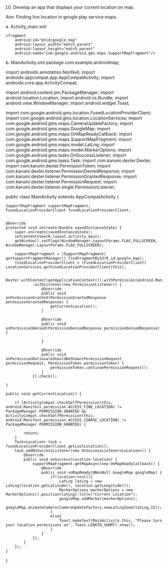 10.	Develop an app that displays your current location on map.

Aim: Finding live location in google play service maps.

a.	Activity_main.xml
<?xml version="1.0" encoding="utf-8"?>
<RelativeLayout xmlns:android="http://schemas.android.com/apk/res/android"
    xmlns:app="http://schemas.android.com/apk/res-auto"
    xmlns:tools="http://schemas.android.com/tools"
    android:layout_width="match_parent"
    android:layout_height="match_parent"
    tools:context=".MainActivity">
    
    <fragment
        android:id="@+id/google_map"
        android:layout_width="match_parent"
        android:layout_height="match_parent"
        android:name="com.google.android.gms.maps.SupportMapFragment"/>

</RelativeLayout>

b.	MainActivity.xml
package com.example.androidmap;

import androidx.annotation.NonNull;
import androidx.appcompat.app.AppCompatActivity;
import androidx.core.app.ActivityCompat;

import android.content.pm.PackageManager;
import android.location.Location;
import android.os.Bundle;
import android.view.WindowManager;
import android.widget.Toast;

import com.google.android.gms.location.FusedLocationProviderClient;
import com.google.android.gms.location.LocationServices;
import com.google.android.gms.maps.CameraUpdateFactory;
import com.google.android.gms.maps.GoogleMap;
import com.google.android.gms.maps.OnMapReadyCallback;
import com.google.android.gms.maps.SupportMapFragment;
import com.google.android.gms.maps.model.LatLng;
import com.google.android.gms.maps.model.MarkerOptions;
import com.google.android.gms.tasks.OnSuccessListener;
import com.google.android.gms.tasks.Task;
import com.karumi.dexter.Dexter;
import com.karumi.dexter.PermissionToken;
import com.karumi.dexter.listener.PermissionDeniedResponse;
import com.karumi.dexter.listener.PermissionGrantedResponse;
import com.karumi.dexter.listener.PermissionRequest;
import com.karumi.dexter.listener.single.PermissionListener;

public class MainActivity extends AppCompatActivity {

    SupportMapFragment supportMapFragment;
    FusedLocationProviderClient fusedLocationProviderClient;


    @Override
    protected void onCreate(Bundle savedInstanceState) {
        super.onCreate(savedInstanceState);
        setContentView(R.layout.activity_main);
        getWindow().setFlags(WindowManager.LayoutParams.FLAG_FULLSCREEN, WindowManager.LayoutParams.FLAG_FULLSCREEN);

        supportMapFragment = (SupportMapFragment) getSupportFragmentManager().findFragmentById(R.id.google_map);
        fusedLocationProviderClient = (FusedLocationProviderClient) LocationServices.getFusedLocationProviderClient(this);

        Dexter.withContext(getApplicationContext()).withPermission(android.Manifest.permission.ACCESS_FINE_LOCATION)
                .withListener(new PermissionListener() {
                    @Override
                    public void onPermissionGranted(PermissionGrantedResponse permissionGrantedResponse) {
                        getCurrentLocation();
                    }

                    @Override
                    public void onPermissionDenied(PermissionDeniedResponse permissionDeniedResponse) {

                    }

                    @Override
                    public void onPermissionRationaleShouldBeShown(PermissionRequest permissionRequest, PermissionToken permissionToken) {
                        permissionToken.continuePermissionRequest();
                    }
                }).check();

    }

    public void getCurrentLocation() {

        if (ActivityCompat.checkSelfPermission(this, android.Manifest.permission.ACCESS_FINE_LOCATION) != PackageManager.PERMISSION_GRANTED && ActivityCompat.checkSelfPermission(this, android.Manifest.permission.ACCESS_COARSE_LOCATION) != PackageManager.PERMISSION_GRANTED) {

            return;
        }
        Task<Location> task = fusedLocationProviderClient.getLastLocation();
        task.addOnSuccessListener(new OnSuccessListener<Location>() {
            @Override
            public void onSuccess(Location location) {
                supportMapFragment.getMapAsync(new OnMapReadyCallback() {
                    @Override
                    public void onMapReady(@NonNull GoogleMap googleMap) {
                        if(location!=null){
                            LatLng latLng = new LatLng(location.getLatitude(), location.getLongitude());
                            MarkerOptions markerOptions = new MarkerOptions().position(latLng).title("Current Location");
                            googleMap.addMarker(markerOptions);
                            googleMap.animateCamera(CameraUpdateFactory.newLatLngZoom(latLng,15));
                        }
                        else{
                            Toast.makeText(MainActivity.this, "Please turn your location permissions on", Toast.LENGTH_SHORT).show();
                        }
                    }
                });
            }
        });
    }
}
